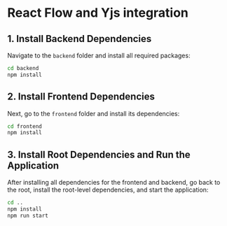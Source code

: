 # React Flow and Yjs integration

## 1. Install Backend Dependencies

Navigate to the `backend` folder and install all required packages:

```bash
cd backend
npm install
```

## 2. Install Frontend Dependencies

Next, go to the `frontend` folder and install its dependencies:

```bash
cd frontend
npm install
```

## 3. Install Root Dependencies and Run the Application

After installing all dependencies for the frontend and backend, go back to the root, install the root-level dependencies, and start the application:

```bash
cd ..
npm install
npm run start
```
